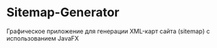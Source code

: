 # Sitemap-Generator
Графическое приложение для генерации XML-карт сайта (sitemap) с использованием JavaFX
